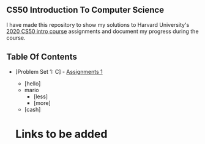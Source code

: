 ## CS50 Introduction To Computer Science
I have made this repository to show my solutions to Harvard University's <a href='https://www.edx.org/course/cs50s-introduction-to-computer-science'>2020 CS50 intro course</a> assignments and document my progress during the course.

## Table Of Contents

- [Problem Set 1: C] - <a href='https://cs50.harvard.edu/x/2020/psets/1/'> Assignments 1</a>
  * [hello]
  * mario
    + [less]
    + [more]
  * [cash]
  
  # Links to be added
